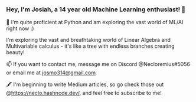 ### Hey, I'm Josiah, a 14 year old Machine Learning enthusiast! 👋

📖 I'm quite proficient at Python and am exploring the vast world of ML/AI right now :) 

 I'm exploring the vast and breathtaking world of Linear Algebra and Multivariable calculus - it's like a tree with endless branches creating beauty!


📫 If you want to contact me, message me on Discord @Necloremius#5056 or email me at josmo314@gmail.com


🖋️ I'm beginning to write Medium articles, so go check those out @https://neclo.hashnode.dev/, and feel free to subscribe to me!












<!--
**Amdirpherian/Amdirpherian** is a ✨ _special_ ✨ repository because its `README.md` (this file) appears on your GitHub profile.

